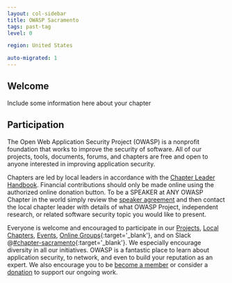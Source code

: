 ```yaml
---
layout: col-sidebar
title: OWASP Sacramento
tags: past-tag
level: 0

region: United States

auto-migrated: 1
---
```


## Welcome
Include some information here about your chapter

## Participation
The Open Web Application Security Project (OWASP) is a nonprofit foundation that
works to improve the security of software. All of our projects, tools,
documents, forums, and chapters are free and open to anyone interested in
improving application security. 

Chapters are led by local leaders in accordance with the
[Chapter Leader Handbook](/www-policy/rules-of-procedure/chapter-handbook).
Financial contributions should only be made online using the authorized online
donation button. To be a SPEAKER at ANY OWASP Chapter in the world simply review
the [speaker agreement](/www-policy/speaker-agreement) and then contact the
local chapter leader with details of what OWASP Project, independent research,
or related software security topic you would like to present.

Everyone is welcome and encouraged to participate in our [Projects](/projects),
[Local Chapters](/chapters), [Events](/events),
[Online Groups](https://groups.google.com/a/owasp.com/){:target='_blank'}, and
on Slack @[#chapter-sacramento](https://owasp.slack.com/){:target='_blank'}. We
especially encourage diversity in all our initiatives. OWASP is a fantastic
place to learn about application security, to network, and even to build your
reputation as an expert. We also encourage you to be
[become a member](/membership) or consider a [donation](/donate) to support our
ongoing work.
